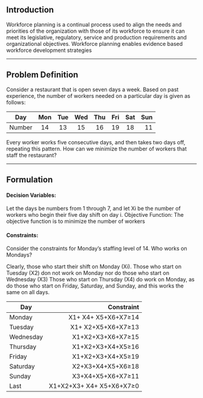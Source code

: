 ## Introduction

Workforce planning is a continual process used to align the needs and priorities of the organization with those of its workforce to ensure it can meet its legislative, regulatory, service and production requirements and organizational objectives. Workforce planning enables evidence based workforce development strategies
________________________________________
## Problem Definition

Consider a restaurant that is open seven days a week. Based on past experience, the number of workers needed on a particular day is given as follows:

Day	| Mon 	| Tue 	| Wed 	| Thu 	| Fri 	| Sat 	| Sun 
| ----- |:-----:|:-----:|:-----:|:-----:|:-----:|:-----:| -----:|
Number 	| 14 	| 13 	| 15 	| 16 	| 19 	| 18 	| 11 


Every worker works five consecutive days, and then takes two days off, repeating this pattern. How can we minimize the number of workers that staff the restaurant?
________________________________________
## Formulation

#### Decision Variables:
Let the days be numbers from 1 through 7, and let Xi be the number of workers who begin their five day shift on day i.
Objective Function:
The objective function is to minimize the number of workers 


#### Constraints:
Consider the constraints for Monday’s staffing level of 14. Who works on Mondays?

Clearly, those who start their shift on Monday (Xi). 
Those who start on Tuesday (X2) don not work on Monday nor do those who start on Wednesday (X3)
Those who start on Thursday (X4) do work on Monday, as do those who start on Friday, Saturday, and Sunday, and this works the same on all days.

Day	| Constraint 	
| ----- | -----:|
Monday    | X1+ X4+ X5+X6+X7≥14
Tuesday   | X1+ X2+X5+X6+X7≥13
Wednesday | X1+X2+X3+X6+X7≥15
Thursday  | X1+X2+X3+X4+X5≥16
Friday   	| X1+X2+X3+X4+X5≥19
Saturday  | X2+X3+X4+X5+X6≥18
Sunday   	| X3+X4+X5+X6+X7≥11
Last      | X1+X2+X3+ X4+ X5+X6+X7≥0
